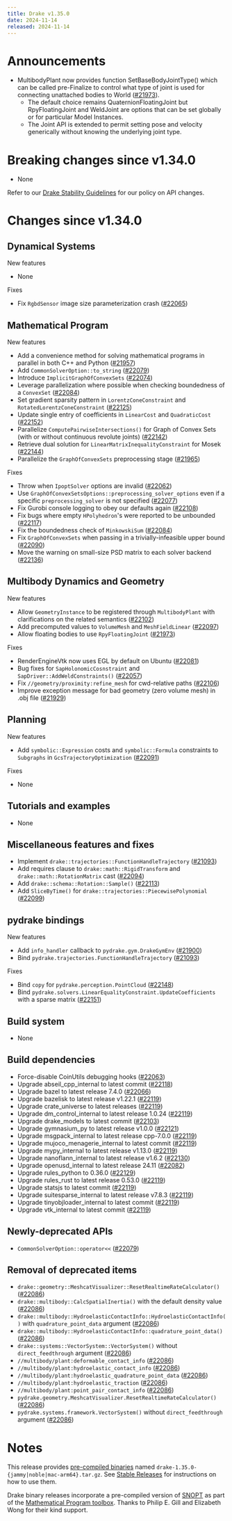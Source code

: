 ```yaml
---
title: Drake v1.35.0
date: 2024-11-14
released: 2024-11-14
---
```


# Announcements

* MultibodyPlant now provides function SetBaseBodyJointType() which can be
 called pre-Finalize to control what type of joint is used for connecting 
 unattached bodies to World ([#21973][_#21973]).
  * The default choice remains QuaternionFloatingJoint but RpyFloatingJoint 
    and WeldJoint are options that can be set globally or for particular 
    Model Instances.
  * The Joint API is extended to permit setting pose and velocity 
    generically without knowing the underlying joint type.

# Breaking changes since v1.34.0

* None

Refer to our [Drake Stability Guidelines](/stable.html) for our policy
on API changes.

# Changes since v1.34.0

## Dynamical Systems

<!-- <relnotes for systems go here> -->

New features

* None

Fixes

* Fix `RgbdSensor` image size parameterization crash ([#22065][_#22065])

## Mathematical Program

<!-- <relnotes for solvers go here> -->


New features

* Add a convenience method for solving mathematical programs in parallel in both C++ and Python ([#21957][_#21957])
* Add `CommonSolverOption::to_string` ([#22079][_#22079])
* Introduce `ImplicitGraphOfConvexSets` ([#22074][_#22074])
* Leverage parallelization where possible when checking boundedness of a `ConvexSet` ([#22084][_#22084])
* Set gradient sparsity pattern in `LorentzConeConstraint` and `RotatedLorentzConeConstraint` ([#22125][_#22125])
* Update single entry of coefficients in `LinearCost` and `QuadraticCost` ([#22152][_#22152])
* Parallelize `ComputePairwiseIntersections()` for Graph of Convex Sets (with or without continuous revolute joints) ([#22142][_#22142])
* Retrieve dual solution for `LinearMatrixInequalityConstraint` for Mosek ([#22144][_#22144])
* Parallelize the `GraphOfConvexSets` preprocessing stage ([#21965][_#21965])


Fixes

* Throw when `IpoptSolver` options are invalid ([#22062][_#22062])
* Use `GraphOfConvexSetsOptions::preprocessing_solver_options` even if a specific `preprocessing_solver` is not specified ([#22077][_#22077])
* Fix Gurobi console logging to obey our defaults again ([#22108][_#22108])
* Fix bugs where empty `HPolyhedron`'s were reported to be unbounded ([#22117][_#22117])
* Fix the boundedness check of `MinkowskiSum` ([#22084][_#22084]) 
* Fix `GraphOfConvexSets` when passing in a trivially-infeasible upper bound ([#22090][_#22090])
* Move the warning on small-size PSD matrix to each solver backend ([#22136][_#22136])

## Multibody Dynamics and Geometry

<!-- <relnotes for geometry,multibody go here> -->

New features

* Allow `GeometryInstance` to be registered through `MultibodyPlant` with clarifications on the related semantics ([#22102][_#22102])
* Add precomputed values to `VolumeMesh` and `MeshFieldLinear` ([#22097][_#22097])
* Allow floating bodies to use `RpyFloatingJoint` ([#21973][_#21973])

Fixes

* RenderEngineVtk now uses EGL by default on Ubuntu ([#22081][_#22081])
* Bug fixes for `SapHolonomicCosnstraint` and `SapDriver::AddWeldConstraints()` ([#22057][_#22057])
* Fix `//geometry/proximity:refine_mesh` for cwd-relative paths ([#22106][_#22106])  
* Improve exception message for bad geometry (zero volume mesh) in .obj file ([#21929][_#21929])

## Planning

<!-- <relnotes for planning go here> -->

New features

* Add `symbolic::Expression` costs and `symbolic::Formula` constraints to `Subgraphs` in `GcsTrajectoryOptimization` ([#22091][_#22091])

Fixes

* None

## Tutorials and examples

<!-- <relnotes for examples,tutorials go here> -->

* None

## Miscellaneous features and fixes

<!-- <relnotes for common,math,lcm,lcmtypes,manipulation,perception,visualization go here> -->

* Implement `drake::trajectories::FunctionHandleTrajectory` ([#21093][_#21093])
* Add requires clause to `drake::math::RigidTransform` and `drake::math::RotationMatrix` cast ([#22094][_#22094])
* Add `drake::schema::Rotation::Sample()` ([#22113][_#22113])
* Add `SliceByTime()` for `drake::trajectories::PiecewisePolynomial` ([#22099][_#22099])


## pydrake bindings

<!-- <relnotes for bindings go here> -->

New features

* Add `info_handler` callback to `pydrake.gym.DrakeGymEnv` ([#21900][_#21900])
* Bind `pydrake.trajectories.FunctionHandleTrajectory` ([#21093][_#21093])

Fixes

* Bind `copy` for `pydrake.perception.PointCloud` ([#22148][_#22148])
* Bind `pydrake.solvers.LinearEqualityConstraint.UpdateCoefficients` with a sparse matrix ([#22151][_#22151])

## Build system

<!-- <relnotes for cmake,doc,setup,third_party,tools go here> -->

* None

## Build dependencies

<!-- <relnotes for workspace go here> -->

* Force-disable CoinUtils debugging hooks ([#22063][_#22063])
* Upgrade abseil_cpp_internal to latest commit ([#22118][_#22118])
* Upgrade bazel to latest release 7.4.0 ([#22066][_#22066])
* Upgrade bazelisk to latest release v1.22.1 ([#22119][_#22119])
* Upgrade crate_universe to latest releases ([#22119][_#22119])
* Upgrade dm_control_internal to latest release 1.0.24 ([#22119][_#22119])
* Upgrade drake_models to latest commit ([#22103][_#22103])
* Upgrade gymnasium_py to latest release v1.0.0 ([#22121][_#22121])
* Upgrade msgpack_internal to latest release cpp-7.0.0 ([#22119][_#22119])
* Upgrade mujoco_menagerie_internal to latest commit ([#22119][_#22119])
* Upgrade mypy_internal to latest release v1.13.0 ([#22119][_#22119])
* Upgrade nanoflann_internal to latest release v1.6.2 ([#22130][_#22130])
* Upgrade openusd_internal to latest release 24.11 ([#22082][_#22082])
* Upgrade rules_python to 0.36.0 ([#22129][_#22129])
* Upgrade rules_rust to latest release 0.53.0 ([#22119][_#22119])
* Upgrade statsjs to latest commit ([#22119][_#22119])
* Upgrade suitesparse_internal to latest release v7.8.3 ([#22119][_#22119])
* Upgrade tinyobjloader_internal to latest commit ([#22119][_#22119])
* Upgrade vtk_internal to latest commit ([#22119][_#22119])

## Newly-deprecated APIs

* `CommonSolverOption::operator<<` ([#22079][_#22079])

## Removal of deprecated items

* `drake::geometry::MeshcatVisualizer::ResetRealtimeRateCalculator()` ([#22086][_#22086])
* `drake::multibody::CalcSpatialInertia()` with the default density value ([#22086][_#22086])
* `drake::multibody::HydroelasticContactInfo::HydroelasticContactInfo()` with `quadrature_point_data` argument ([#22086][_#22086])
* `drake::multibody::HydroelasticContactInfo::quadrature_point_data()` ([#22086][_#22086])
* `drake::systems::VectorSystem::VectorSystem()` without `direct_feedthrough` argument ([#22086][_#22086])
* `//multibody/plant:deformable_contact_info` ([#22086][_#22086])
* `//multibody/plant:hydroelastic_contact_info` ([#22086][_#22086])
* `//multibody/plant:hydroelastic_quadrature_point_data` ([#22086][_#22086])
* `//multibody/plant:hydroelastic_traction` ([#22086][_#22086])
* `//multibody/plant:point_pair_contact_info` ([#22086][_#22086])
* `pydrake.geometry.MeshcatVisualizer.ResetRealtimeRateCalculator()` ([#22086][_#22086])
* `pydrake.systems.framework.VectorSystem()` without `direct_feedthrough` argument ([#22086][_#22086])

# Notes


This release provides [pre-compiled binaries](https://github.com/RobotLocomotion/drake/releases/tag/v1.35.0) named
``drake-1.35.0-{jammy|noble|mac-arm64}.tar.gz``. See [Stable Releases](/from_binary.html#stable-releases) for instructions on how to use them.

Drake binary releases incorporate a pre-compiled version of [SNOPT](https://ccom.ucsd.edu/~optimizers/solvers/snopt/) as part of the
[Mathematical Program toolbox](https://drake.mit.edu/doxygen_cxx/group__solvers.html). Thanks to
Philip E. Gill and Elizabeth Wong for their kind support.

<!-- <begin issue links> -->
[_#21093]: https://github.com/RobotLocomotion/drake/pull/21093
[_#21900]: https://github.com/RobotLocomotion/drake/pull/21900
[_#21929]: https://github.com/RobotLocomotion/drake/pull/21929
[_#21957]: https://github.com/RobotLocomotion/drake/pull/21957
[_#21965]: https://github.com/RobotLocomotion/drake/pull/21965
[_#21973]: https://github.com/RobotLocomotion/drake/pull/21973
[_#22057]: https://github.com/RobotLocomotion/drake/pull/22057
[_#22062]: https://github.com/RobotLocomotion/drake/pull/22062
[_#22063]: https://github.com/RobotLocomotion/drake/pull/22063
[_#22065]: https://github.com/RobotLocomotion/drake/pull/22065
[_#22066]: https://github.com/RobotLocomotion/drake/pull/22066
[_#22074]: https://github.com/RobotLocomotion/drake/pull/22074
[_#22077]: https://github.com/RobotLocomotion/drake/pull/22077
[_#22079]: https://github.com/RobotLocomotion/drake/pull/22079
[_#22081]: https://github.com/RobotLocomotion/drake/pull/22081
[_#22082]: https://github.com/RobotLocomotion/drake/pull/22082
[_#22084]: https://github.com/RobotLocomotion/drake/pull/22084
[_#22086]: https://github.com/RobotLocomotion/drake/pull/22086
[_#22090]: https://github.com/RobotLocomotion/drake/pull/22090
[_#22091]: https://github.com/RobotLocomotion/drake/pull/22091
[_#22094]: https://github.com/RobotLocomotion/drake/pull/22094
[_#22097]: https://github.com/RobotLocomotion/drake/pull/22097
[_#22099]: https://github.com/RobotLocomotion/drake/pull/22099
[_#22102]: https://github.com/RobotLocomotion/drake/pull/22102
[_#22103]: https://github.com/RobotLocomotion/drake/pull/22103
[_#22106]: https://github.com/RobotLocomotion/drake/pull/22106
[_#22108]: https://github.com/RobotLocomotion/drake/pull/22108
[_#22113]: https://github.com/RobotLocomotion/drake/pull/22113
[_#22117]: https://github.com/RobotLocomotion/drake/pull/22117
[_#22118]: https://github.com/RobotLocomotion/drake/pull/22118
[_#22119]: https://github.com/RobotLocomotion/drake/pull/22119
[_#22121]: https://github.com/RobotLocomotion/drake/pull/22121
[_#22125]: https://github.com/RobotLocomotion/drake/pull/22125
[_#22129]: https://github.com/RobotLocomotion/drake/pull/22129
[_#22130]: https://github.com/RobotLocomotion/drake/pull/22130
[_#22136]: https://github.com/RobotLocomotion/drake/pull/22136
[_#22142]: https://github.com/RobotLocomotion/drake/pull/22142
[_#22144]: https://github.com/RobotLocomotion/drake/pull/22144
[_#22148]: https://github.com/RobotLocomotion/drake/pull/22148
[_#22151]: https://github.com/RobotLocomotion/drake/pull/22151
[_#22152]: https://github.com/RobotLocomotion/drake/pull/22152
<!-- <end issue links> -->

<!--
  Current oldest_commit a60c85e9e3fd51ebc8ccba84f7a218e111b54d33 (exclusive).
  Current newest_commit 36133672b4e2ba86e89157828a80207abe488234 (inclusive).
-->

